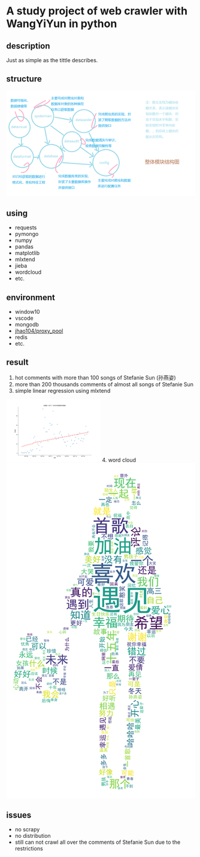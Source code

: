 # A study project of web crawler with WangYiYun in python

## description

Just as simple as the tittle describes.

## structure

<img src="https://github.com/jiannanya/comments/blob/main/picture/structure.png" witdh="50%" height="50%">

## using

+ requests
+ pymongo
+ numpy
+ pandas
+ matplotlib
+ mlxtend
+ jieba
+ wordcloud
+ etc.

## environment

+ window10 
+ vscode 
+ mongodb
+ [jhao104/proxy_pool](https://github.com/jhao104/proxy_pool
)
+ redis
+ etc.

## result
1. hot comments with more than 100 songs of Stefanie Sun (孙燕姿)  
2. more than 200 thousands comments of almost all songs of Stefanie Sun
3. simple linear regression using mlxtend
<img src="https://github.com/jiannanya/comments/blob/main/picture/analyse/孙燕姿《安宁》月均评论数量回归模型.png" width="50%" height="50%">
4. word cloud
<img src="https://github.com/jiannanya/comments/blob/main/picture/analyse/遇见评论词云.png" witdh="50%" height="50%">

## issues
+ no scrapy
+ no distribution
+ still can not crawl all over the comments of Stefanie Sun due to the restrictions
